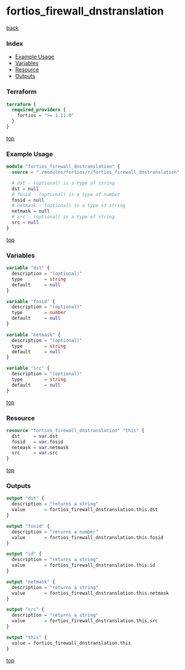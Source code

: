 # fortios_firewall_dnstranslation

[back](../fortios.md)

### Index

- [Example Usage](#example-usage)
- [Variables](#variables)
- [Resource](#resource)
- [Outputs](#outputs)

### Terraform

```terraform
terraform {
  required_providers {
    fortios = ">= 1.11.0"
  }
}
```

[top](#index)

### Example Usage

```terraform
module "fortios_firewall_dnstranslation" {
  source = "./modules/fortios/r/fortios_firewall_dnstranslation"

  # dst - (optional) is a type of string
  dst = null
  # fosid - (optional) is a type of number
  fosid = null
  # netmask - (optional) is a type of string
  netmask = null
  # src - (optional) is a type of string
  src = null
}
```

[top](#index)

### Variables

```terraform
variable "dst" {
  description = "(optional)"
  type        = string
  default     = null
}

variable "fosid" {
  description = "(optional)"
  type        = number
  default     = null
}

variable "netmask" {
  description = "(optional)"
  type        = string
  default     = null
}

variable "src" {
  description = "(optional)"
  type        = string
  default     = null
}
```

[top](#index)

### Resource

```terraform
resource "fortios_firewall_dnstranslation" "this" {
  dst     = var.dst
  fosid   = var.fosid
  netmask = var.netmask
  src     = var.src
}
```

[top](#index)

### Outputs

```terraform
output "dst" {
  description = "returns a string"
  value       = fortios_firewall_dnstranslation.this.dst
}

output "fosid" {
  description = "returns a number"
  value       = fortios_firewall_dnstranslation.this.fosid
}

output "id" {
  description = "returns a string"
  value       = fortios_firewall_dnstranslation.this.id
}

output "netmask" {
  description = "returns a string"
  value       = fortios_firewall_dnstranslation.this.netmask
}

output "src" {
  description = "returns a string"
  value       = fortios_firewall_dnstranslation.this.src
}

output "this" {
  value = fortios_firewall_dnstranslation.this
}
```

[top](#index)